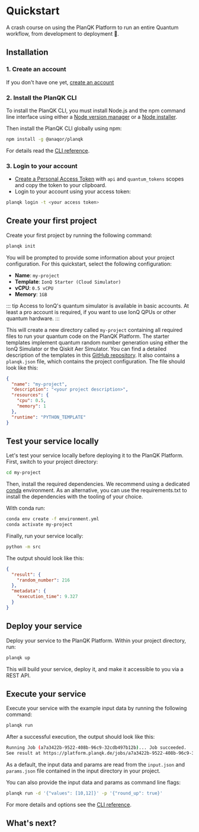 # Quickstart

A crash course on using the PlanQK Platform to run an entire Quantum workflow, from development to deployment :rocket:.

## Installation

### 1. Create an account

If you don't have one yet, [create an account](https://platform.planqk.de/)

### 2. Install the PlanQK CLI

To install the PlanQK CLI, you must install Node.js and the npm command line interface using either a
[Node version manager](https://github.com/nvm-sh/nvm) or a [Node installer](https://nodejs.org/en/download).

Then install the PlanQK CLI globally using npm:

```bash
npm install -g @anaqor/planqk
```

For details read the [CLI reference](cli-reference.md).

### 3. Login to your account

- [Create a Personal Access Token](https://platform.planqk.de/settings/access-tokens) with `api` and `quantum_tokens` scopes and copy the token to your clipboard.
- Login to your account using your access token:

```bash
planqk login -t <your access token>
```

## Create your first project

Create your first project by running the following command:

```bash
planqk init
```

You will be prompted to provide some information about your project configuration.
For this quickstart, select the following configuration:

- **Name**: `my-project`
- **Template**: `IonQ Starter (Cloud Simulator)`
- **vCPU**: `0.5 vCPU`
- **Memory**: `1GB`

::: tip
Access to IonQ's quantum simulator is available in basic accounts.
At least a pro account is required, if you want to use IonQ QPUs or other quantum hardware.
:::

This will create a new directory called `my-project` containing all required files to run your quantum code on the
PlanQK Platform.
The starter templates implement quantum random number generation using either the IonQ Simulator or the Qiskit Aer Simulator.
You can find a detailed description of the templates in
this [GitHub repository](https://github.com/PlanQK/planqk-platform-samples/tree/master/coding-templates/python).
It also contains a `planqk.json` file, which contains the project configuration. The file should look like this:

```json
{
  "name": "my-project",
  "description": "<your project description>",
  "resources": {
    "cpu": 0.5,
    "memory": 1
  },
  "runtime": "PYTHON_TEMPLATE"
}
```

## Test your service locally

Let's test your service locally before deploying it to the PlanQK Platform.
First, switch to your project directory:

```bash
cd my-project
```

Then, install the required dependencies. We recommend using a dedicated [conda](https://docs.conda.io/en/latest)
environment.
As an alternative, you can use the requirements.txt to install the dependencies with the tooling of your choice.

With conda run:

```bash
conda env create -f environment.yml
conda activate my-project
```

Finally, run your service locally:

```bash
python -m src
```

The output should look like this:

```json
{
  "result": {
    "random_number": 216
  },
  "metadata": {
    "execution_time": 9.327
  }
}
```

## Deploy your service

Deploy your service to the PlanQK Platform. Within your project directory, run:

```bash
planqk up
```

This will build your service, deploy it, and make it accessible to you via a REST API.

## Execute your service

Execute your service with the example input data by running the following command:

```bash
planqk run 
```

After a successful execution, the output should look like this:

```bash
Running Job (a7a3422b-9522-408b-96c9-32cdb497b12b)... Job succeeded.
See result at https://platform.planqk.de/jobs/a7a3422b-9522-408b-96c9-32cdb497b12b
```

As a default, the input data and params are read from the `input.json` and `params.json` file contained in the input
directory in your project.

You can also provide the input data and params as command line flags:

```bash
planqk run -d '{"values": [10,12]}' -p '{"round_up": true}'
```

For more details and options see the [CLI reference](cli-reference.md).

## What's next?

<NextSection />
